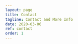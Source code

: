```yaml
---
layout: page
title: Contact
tagline: Contact and More Info
date: 2020-03-06
ref: contact
order: 1
---
```


<!-- [Go to the Home Page]({{ '/' | absolute_url }}) -->
